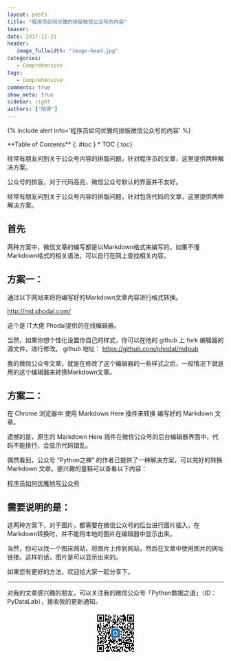 ```yaml
---
layout: posts
title: "程序员如何优雅的排版微信公众号的内容"
teaser:
date: 2017-11-21
header:
   image_fullwidth: "image-head.jpg"
categories:
   - Comprehensive
tags:
   - Comprehensive
comments: true
show_meta: true
sidebar: right
authors: ["阳哥"]
---
```





{% include alert info='程序员如何优雅的排版微信公众号的内容' %}


<div class="panel radius" markdown="1">
**Table of Contents**
{: #toc }
*  TOC
{:toc}
</div>




经常有朋友问到关于公众号内容的排版问题，针对程序员的文章，这里提供两种解决方案。

公众号的排版，对于代码高亮，微信公众号默认的界面并不友好。

经常有朋友问到关于公众号内容的排版问题，针对包含代码的文章，这里提供两种解决方案。

## 首先

两种方案中，微信文章的编写都是以Markdown格式来编写的。如果不懂Markdown格式的相关语法，可以自行在网上查找相关内容。

## 方案一：

通过以下网站来将将编写好的Markdown文章内容进行格式转换。

<a href="http://md.phodal.com/" target="blank">http://md.phodal.com/</a>

这个是 IT大佬 Phodal提供的在线编辑器。

当然，如果你想个性化设置你自己的样式，你可以在他的 github 上 fork 编辑器的源文件，进行修改。
github 地址：
<a href="https://github.com/phodal/mdpub" target="blank">https://github.com/phodal/mdpub</a>


我的微信公众号文章，就是在修改了这个编辑器的一些样式之后，一般情况下就是用的这个编辑器来转换Markdown文章。


## 方案二：

在 Chrome 浏览器中 使用 Markdown Here 插件来转换 编写好的 Markdown 文章。

遗憾的是，原生的 Markdown Here 插件在微信公众号的后台编辑器界面中，代码不能换行，会显示代码错乱。

偶然看到，公众号 “Python之禅” 的作者已提供了一种解决方案，可以完好的转换 Markdown 文章。感兴趣的童鞋可以查看以下内容：

<a href="http://mp.weixin.qq.com/s?__biz=MjM5MzgyODQxMQ==&mid=2650367120&idx=1&sn=36dc4785e897394ca3321556c9094b46&scene=21#wechat_redirect" target="blank">程序员如何优雅地写公众号</a>




## 需要说明的是：

这两种方案下，对于图片，都需要在微信公众号的后台进行图片插入，在Markdown转换时，并不能将本地的图片在编辑器中显示出来。

当然，你可以找一个图床网站，将图片上传到网站，然后在文章中使用图片的网址链接。这样的话，图片是可以显示出来的。

如果您有更好的方法，欢迎给大家一起分享下。


---

对我的文章感兴趣的朋友，可以关注我的微信公众号「Python数据之道」（ID：PyDataLab），接收我的更新通知。

<div align="center">
    <img src="/images/qrcode.jpg" width="20%">
</div>
